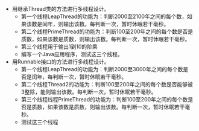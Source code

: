 - 用继承Thread类的方法进行多线程设计。
  - 第一个线程LeapThread的功能为：判断2000至2100年之间的每个数，如果该数是闰年，则输出该数。每判断一次，暂时休眠若干毫秒。
  - 第二个线程PrimeThread的功能为：判断100至200年之间的每个数是否是质数，如果该数是质数，则输出该数。每判断一次，暂时休眠若干毫秒。
  - 第三个线程用于输出1到10的阶乘 
  - 编写一个Java应用程序，测试这三个线程。
- 用Runnable接口的方法进行多线程设计。
  - 第一个线程LeapThread的功能为：判断2000至3000年之间的每个数是否是闰年，每判断一次，暂时休眠若干毫秒。
  - 第二个线程Thread2的功能为：判断100至200年之间的每个数是否能够被3整除，能则输出该数。每判断一次，暂时休眠若干毫秒。
  - 第三个线程线程PrimeThread的功能为：判断100至200年之间的每个数是否是质数，如果该数是质数，则输出该数。每判断一次，暂时休眠若干毫秒。
  - 测试这三个线程